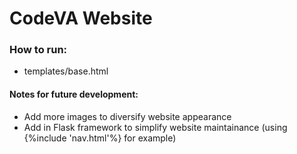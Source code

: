 # CodeVA Website

### How to run:
  * templates/base.html

#### Notes for future development:
  * Add more images to diversify website appearance
  * Add in Flask framework to simplify website maintainance (using {%include 'nav.html'%} for example)
